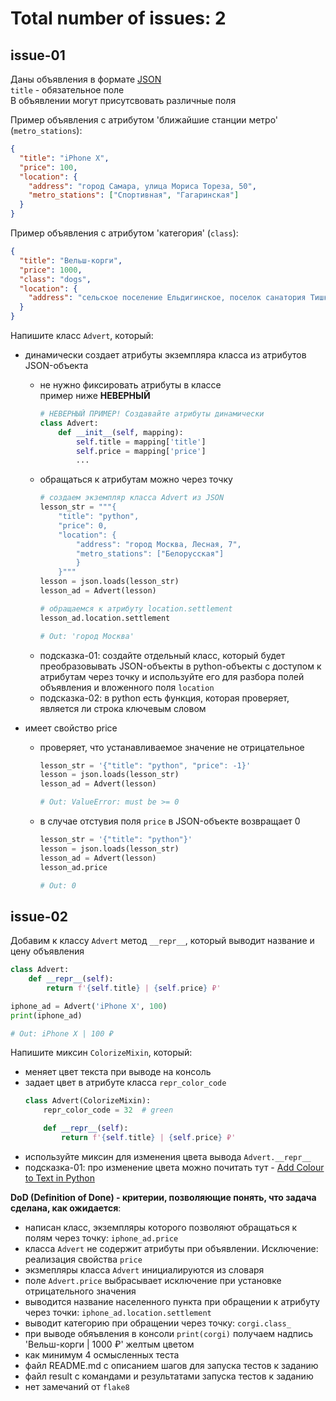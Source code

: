 # Total number of issues: 2

## issue-01
Даны объявления в формате [JSON](https://ru.wikipedia.org/wiki/JSON)\
`title` - обязательное поле\
В объявлении могут присутсвовать различные поля

Пример объявления c атрибутом 'ближайшие станции метро' (`metro_stations`):
```json
{
  "title": "iPhone X", 
  "price": 100,
  "location": {
    "address": "город Самара, улица Мориса Тореза, 50",
    "metro_stations": ["Спортивная", "Гагаринская"]
  }
}
```

Пример объявления c атрибутом 'категория' (`class`):
```json
{
  "title": "Вельш-корги",
  "price": 1000,
  "class": "dogs",
  "location": {
    "address": "сельское поселение Ельдигинское, поселок санатория Тишково, 25"
  }
}
```

Напишите класс `Advert`, который:
* динамически создает атрибуты экземпляра класса из атрибутов JSON-объекта
  * не нужно фиксировать атрибуты в классе\
  пример ниже **НЕВЕРНЫЙ**
    ```python
    # НЕВЕРНЫЙ ПРИМЕР! Создавайте атрибуты динамически
    class Advert:
        def __init__(self, mapping):
            self.title = mapping['title']
            self.price = mapping['price']
            ...
    ```
  * обращаться к атрибутам можно через точку
    ```python
    # создаем экземпляр класса Advert из JSON
    lesson_str = """{
        "title": "python",
        "price": 0,
        "location": {
            "address": "город Москва, Лесная, 7",
            "metro_stations": ["Белорусская"]
            }
        }"""
    lesson = json.loads(lesson_str)
    lesson_ad = Advert(lesson)

    # обращаемся к атрибуту location.settlement
    lesson_ad.location.settlement

    # Out: 'город Москва'
    ```
  * подсказка-01: создайте отдельный класс, который будет преобразовывать JSON-объекты в python-объекты с доступом к атрибутам через точку и используйте его для разбора полей объявления и вложенного поля `location`
  * подсказка-02: в python есть функция, которая проверяет, является ли строка ключевым словом

* имеет свойство price
  * проверяет, что устанавливаемое значение не отрицательное
    ```python
    lesson_str = '{"title": "python", "price": -1}'
    lesson = json.loads(lesson_str)
    lesson_ad = Advert(lesson)

    # Out: ValueError: must be >= 0
    ```
  * в случае отстувия поля `price` в JSON-объекте возвращает 0
    ```python
    lesson_str = '{"title": "python"}'
    lesson = json.loads(lesson_str)
    lesson_ad = Advert(lesson)
    lesson_ad.price

    # Out: 0
    ```

## issue-02
Добавим к классу `Advert` метод `__repr__`, который выводит название и цену объявления
```python
class Advert:
    def __repr__(self):
        return f'{self.title} | {self.price} ₽'

iphone_ad = Advert('iPhone X', 100)
print(iphone_ad)

# Out: iPhone X | 100 ₽
```

Напишите миксин `ColorizeMixin`, который:
* меняет цвет текста при выводе на консоль
* задает цвет в атрибуте класса `repr_color_code`
  ```python
  class Advert(ColorizeMixin):
      repr_color_code = 32  # green

      def __repr__(self):
          return f'{self.title} | {self.price} ₽'
  ```
* используйте миксин для изменения цвета вывода `Advert.__repr__`
* подсказка-01: про изменение цвета можно почитать тут - [Add Colour to Text in Python](http://ozzmaker.com/add-colour-to-text-in-python/)

**DoD (Definition of Done) - критерии, позволяющие понять, что задача сделана, как ожидается**:
* написан класс, экземпляры которого позволяют обращаться к полям через точку: `iphone_ad.price`
* класса `Advert` не содержит атрибуты при объявлении. Исключение: реализация свойства `price`
* экзмепляры класса `Advert` инициалируются из словаря
* поле `Advert.price` выбрасывает исключение при установке отрицательного значения
* выводится название населенного пункта при обращении к атрибуту через точки: `iphone_ad.location.settlement`
* выводит категорию при обращении через точку: `corgi.class_`
* при выводе обяъвления в консоли `print(corgi)` получаем надпись 'Вельш-корги | 1000 ₽' желтым цветом
* как минимум 4 осмысленных теста
* файл README.md с описанием шагов для запуска тестов к заданию
* файл result с командами и результатами запуска тестов к заданию
* нет замечаний от `flake8`
